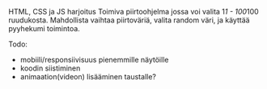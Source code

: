 HTML, CSS ja JS harjoitus
Toimiva piirtoohjelma jossa voi valita 1*1 - 100*100 ruudukosta. Mahdollista vaihtaa piirtoväriä, valita random väri, ja käyttää pyyhekumi toimintoa.

Todo:

- mobiili/responsiivisuus pienemmille näytöille
- koodin siistiminen
- animaation(videon) lisääminen taustalle?
